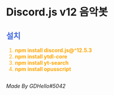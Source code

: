 # Discord.js v12 음악봇

<h2>설치 </h2>
<ol>
    <li><strong>npm install discord.js@^12.5.3</strong></li>
    <li><strong>npm install ytdl-core</strong></li>
    <li><strong>npm install yt-search</strong></li>
    <li><strong>npm install opusscript</strong></li>
</ol>

<h2></h2>

<style>
    h2{
        color: #4169e1
    }
    ol{
        color: orange
    }
</style>

<h6>Made By GDHello#5042</h6>